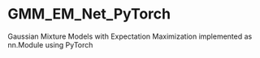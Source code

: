 # GMM_EM_Net_PyTorch
Gaussian Mixture Models with Expectation Maximization implemented as nn.Module using PyTorch
